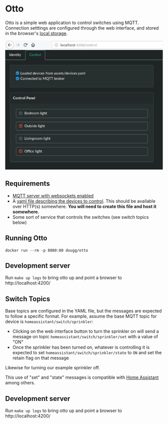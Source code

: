# Otto

Otto is a simple web application to control switches using MQTT. Connection setttings are configured through the web
interface, and stored in the browser's [local storage](https://developer.mozilla.org/en-US/docs/Web/API/Web_Storage_API).

![screenshot](screenshot.png)

## Requirements

* [MQTT server with websockets enabled](http://www.steves-internet-guide.com/mqtt-websockets/)
* A [yaml file describing the devices to control](./src/assets/devices.yaml). This should be available over HTTP(s) somewhere. __You will need to create this file and host it somewhere.__
* Some sort of service that controls the switches (see switch topics below)

## Running Otto

```
docker run --rm -p 8080:80 dougg/otto
```

## Development server

Run `make up logs` to bring otto up and point a browser to http://localhost:4200/

## Switch Topics

Base topics are configured in the YAML file, but the messages are expected to follow a specific format. For example, assume the base MQTT topic for device is `homeassistant/switch/sprinkler`:

* Clicking on the web interface button to turn the sprinkler on will send a message on topic `homeassistant/switch/sprinkler/set` with a value of "ON"
* Once the sprinkler has been turned on, whatever is controlling it is expected to set `homeassistant/switch/sprinkler/state` to `ON` and set the retain flag on that message

Likewise for turning our example sprinkler off.

This use of "set" and "state" messages is compatible with [Home Assistant](https://www.home-assistant.io/components/switch.mqtt/) among others.

## Development server

Run `make up logs` to bring otto up and point a browser to http://localhost:4200/
